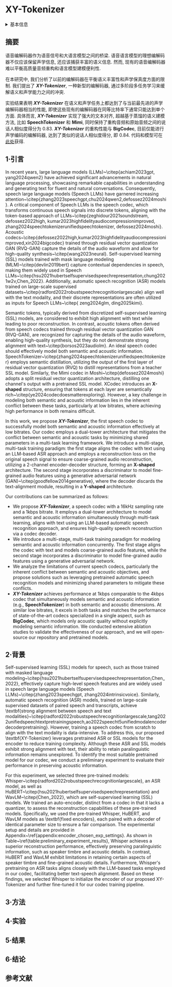# XY-Tokenizer

<details>
<summary>基本信息</summary>

- 标题: "XY-Tokenizer: Mitigating the Semantic-Acoustic Conflict in Low-Bitrate Speech Codecs"
- 作者:
  - 01 Yitian Gong
  - 02 Luozhijie Jin
  - 03 Ruifan Deng,
  - 04 Dong Zhang,
  - 05 Xin Zhang,
  - 06 Qinyuan Cheng,
  - 07 Zhaoye Fei,
  - 08 Shimin Li,
  - 09 Xipeng Qiu
- 链接:
  - [ArXiv](https://arxiv.org/abs/2506.23325)
  - [Publication]()
  - [Github](https://github.com/gyt1145028706/XY-Tokenizer)
  - [Demo]()
- 文件:
  - [ArXiv](_PDF/2025.07.09_2506.23325v2__XY-Tokenizer__Mitigating_the_Semantic-Acoustic_Conflict_in_Low-Bitrate_Speech_Codecs.pdf)
  - [Publication] #TODO

</details>

## 摘要

<!--
Speech codecs serve as bridges between speech signals and large language models.
An ideal codec for speech language models should not only preserve acoustic information but also capture rich semantic information.
However, existing speech codecs struggle to balance high-quality audio reconstruction with ease of modeling by language models.
In this study, we analyze the limitations of previous codecs in balancing semantic richness and acoustic fidelity.
We propose ***XY-Tokenizer***, a novel codec that mitigates the conflict between semantic and acoustic capabilities through multi-stage, multi-task learning.
Experimental results demonstrate that ***XY-Tokenizer*** achieves performance in both semantic and acoustic tasks comparable to that of state-of-the-art codecs operating at similar bitrates, even though those existing codecs typically excel in only one aspect.
Specifically, ***XY-Tokenizer*** achieves strong text alignment, surpassing distillation-based semantic modeling methods such as **SpeechTokenizer** and **Mimi**, while maintaining a speaker similarity score of 0.83 between reconstructed and original audio.
The reconstruction performance of ***XY-Tokenizer*** is comparable to that of **BigCodec**, the current state-of-the-art among acoustic-only codecs, which achieves a speaker similarity score of 0.84 at a similar bitrate.
Code and models are available at [this https URL](https://github.com/gyt1145028706/XY-Tokenizer).
-->

语音编解码器作为语音信号和大语言模型之间的桥梁.
语音语言模型的理想编解码器不仅应该保留声学信息, 还应该捕获丰富的语义信息.
然而, 现有的语音编解码器难以平衡高质量音频重构和语言模型建模便利性.

在本研究中, 我们分析了以前的编解码器在平衡语义丰富性和声学保真度方面的限制.
我们提出了 ***XY-Tokenizer***, 一种新型的编解码器, 通过多阶段多任务学习来缓解语义和声学能力之间的冲突.

实验结果表明 ***XY-Tokenizer*** 在语义和声学任务上都达到了与当前最先进的声学编解码器相当的性能, 即使这些现有的编解码器在同等比特率下通常只能达到单个方面.
具体而言, ***XY-Tokenizer*** 实现了强大的文本对齐, 超越基于蒸馏的语义建模方法, 比如 **SpeechTokenizer** 和 **Mimi**, 同时保持了重构音频和原始音频之间的说话人相似度得分为 0.83.
***XY-Tokenizer*** 的重构性能与 **BigCodec**, 目前仅能进行声学编码的编解码器, 达到了类似的说话人相似度得分, 即 0.84.
代码和模型可在[此处](https://github.com/gyt1145028706/XY-Tokenizer)获得.

## 1·引言

In recent years, large language models (LLMs)~\citep{achiam2023gpt, yang2024qwen2} have achieved significant advancements in natural language processing, showcasing remarkable capabilities in understanding and generating text for fluent and natural conversations.
Consequently, speech large language models (Speech LLMs) have garnered increasing attention~\citep{zhang2023speechgpt,chu2024qwen2,defossez2024moshi}.
A critical component of Speech LLMs is the speech codec, which transforms continuous speech signals into discrete tokens, aligning with the token-based approach of LLMs~\citep{zeghidour2021soundstream, defossez2022high, kumar2023highfidelityaudiocompressionimproved, zhang2024speechtokenizerunifiedspeechtokenizer, defossez2024moshi}.
Acoustic codecs~\citep{defossez2022high,kumar2023highfidelityaudiocompressionimproved,xin2024bigcodec} trained through residual vector quantization GAN (RVQ-GAN) capture the details of the audio waveform and allow for high-quality synthesis~\citep{wang2023neural}.
Self-supervised learning (SSL) models trained with mask language modeling (MLM)~\citep{devlin2019bert} capture contextual dependencies in speech, making them widely used in Speech LLMs~\citep{hsu2021hubertselfsupervisedspeechrepresentation,chung2021w2v,Chen_2022}.
Additionally, automatic speech recognition (ASR) models trained on large-scale supervised datasets~\citep{radford2022robustspeechrecognitionlargescale} align well with the text modality, and their discrete representations are often utilized as inputs for Speech LLMs~\citep{ zeng2024glm, ding2025kimi}.

Semantic tokens, typically derived from discretized self-supervised learning (SSL) models, are considered to exhibit high alignment with text while leading to poor reconstruction.
In contrast, acoustic tokens  often derived from speech codecs trained through residual vector quantization GAN (RVQ-GAN), are recognized for capturing the details of the audio waveform, enabling high-quality synthesis, but they do not demonstrate strong alignment with text~\citep{borsos2023audiolm}.
An ideal speech codec should effectively model both semantic and acoustic information.
SpeechTokenizer~\citep{zhang2024speechtokenizerunifiedspeechtokenizer} employs semantic distillation, utilizing the output of the first layer of residual vector quantization (RVQ) to distill representations from a teacher SSL model.
Similarly, the Mimi codec in Moshi~\citep{defossez2024moshi} adopts a split residual vector quantization architecture, distilling one channel's output with a pretrained SSL model.
XCodec introduces an **X-shaped** structure, ensuring that tokens at each layer are semantically rich~\citep{ye2024codecdoesmatterexploring}.
However, a key challenge in modeling both semantic and acoustic information lies in the inherent conflict between these tasks, particularly at low bitrates, where achieving high performance in both remains difficult.

In this work, we propose ***XY-Tokenizer***, the first speech codec to successfully model both semantic and acoustic information effectively at low bitrates.
Our codec employs a dual-tower architecture that mitigates the conflict between semantic and acoustic tasks by minimizing shared parameters in a multi-task learning framework.
We introduce a multi-stage, multi-task training paradigm: the first stage aligns the codec with text using an LLM-based ASR approach and employs a reconstruction loss on the original speech signal to ensure coarse-grained audio reconstruction, utilizing a 2-channel encoder-decoder structure, forming an **X-shaped** architecture.
The second stage incorporates a discriminator to model fine-grained audio features using a generative adversarial network (GAN)~\citep{goodfellow2014generative}, where the decoder discards the text-alignment module, resulting in a **Y-shaped** architecture.

Our contributions can be summarized as follows:
- We propose ***XY-Tokenizer***, a speech codec with a 16kHz sampling rate and a 1kbps bitrate.
It employs a dual-tower architecture to model semantic and acoustic information simultaneously through multi-task learning, aligns with text using an LLM-based automatic speech recognition approach, and ensures high-quality speech reconstruction via a codec decoder.
- We introduce a multi-stage, multi-task training paradigm for modeling semantic and acoustic information concurrently.
The first stage aligns the codec with text and models coarse-grained audio features, while the second stage incorporates a discriminator to model fine-grained audio features using a generative adversarial network.
- We analyze the limitations of current speech codecs, particularly the inherent conflict between semantic and acoustic objectives, and propose solutions such as leveraging pretrained automatic speech recognition models and minimizing shared parameters to mitigate these conflicts.
- ***XY-Tokenizer*** achieves performance at 1kbps comparable to the 4kbps codec that simultaneously models semantic and acoustic information (e.g., **SpeechTokenizer**) in both semantic and acoustic dimensions.
At similar low bitrates, it excels in both tasks and matches the performance of state-of-the-art codecs specialized in a single aspect, such as **BigCodec**, which models only acoustic quality without explicitly modeling semantic information.
We conducted extensive ablation studies to validate the effectiveness of our approach, and we will open-source our repository and pretrained models.

## 2·背景

Self-supervised learning (SSL) models for speech, such as those trained with masked language modeling~\citep{hsu2021hubertselfsupervisedspeechrepresentation,Chen_2022}, effectively capture high-level speech features and are widely used in speech large language models (Speech LLMs)~\citep{zhang2023speechgpt, zhang2024intrinsicvoice}.
Similarly, automatic speech recognition (ASR) models, trained on large-scale supervised datasets of paired speech and transcripts, achieve \textbf{strong alignment between speech and text modalities}~\citep{radford2022robustspeechrecognitionlargescale,tang2022unifiedspeechtextpretrainingspeech,ao2022speecht5unifiedmodalencoderdecoderpretraining}.
However, training a speech codec from scratch to align with the text modality is data-intensive.
To address this, our proposed \textbf{XY-Tokenizer} leverages pretrained ASR or SSL models for the encoder to reduce training complexity.
Although these ASR and SSL models exhibit strong alignment with text, their ability to retain paralinguistic information remains unexplored.
To identify the most suitable pretrained model for our codec, we conduct a preliminary experiment to evaluate their performance in preserving acoustic information.

For this experiment, we selected three pre-trained models: Whisper~\citep{radford2022robustspeechrecognitionlargescale}, an ASR model, as well as HuBERT~\citep{hsu2021hubertselfsupervisedspeechrepresentation} and WavLM~\citep{Chen_2022}, which are self-supervised learning (SSL) models.
We trained an auto-encoder, distinct from a codec in that it lacks a quantizer, to assess the reconstruction capabilities of these pre-trained models.
Specifically, we used the pre-trained Whisper, HuBERT, and WavLM models as \textbf{fixed encoders}, each paired with a decoder of identical parameter size to ensure a fair comparison.
The experimental setup and details are provided in Appendix~\ref{appendix:encoder_chosen_exp_settings}.
As shown in Table~\ref{table:preliminary_experiment_results}, Whisper achieves a superior reconstruction performance, effectively preserving paralinguistic information, such as speaker timbre and acoustic details.
In contrast, HuBERT and WavLM exhibit limitations in retaining certain aspects of speaker timbre and fine-grained acoustic details.
Furthermore, Whisper's pretraining on ASR tasks aligns closely with the LLM-based tasks employed in our codec, facilitating better text-speech alignment. Based on these findings, we selected Whisper to initialize the encoder of our proposed XY-Tokenizer and further fine-tuned it for our codec training pipeline.

## 3·方法

## 4·实验

## 5·结果

## 6·结论

## 参考文献